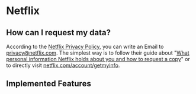 
# Netflix

## How can I request my data?

According to the [Netflix Privacy Policy](https://help.netflix.com/en/legal/privacy), you can write an Email to privacy@netflix.com. The simplest way is to follow their guide about "[What personal information Netflix holds about you and how to request a copy](https://help.netflix.com/en/node/100624)" or to directly visit [netflix.com/account/getmyinfo](https://www.netflix.com/account/getmyinfo).


## Implemented Features

